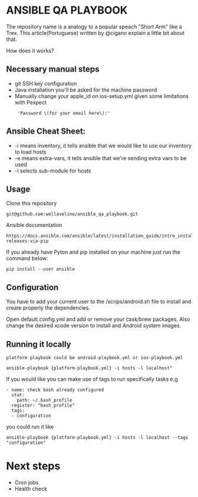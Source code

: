 # ANSIBLE QA PLAYBOOK

The repository name is a analogy to a popular speach "Short Arm" like a Trex.
This article(Portuguese) written by @cigano explain a little bit about that.

How does it works?


## Necessary manual steps

- git SSH key configuration
- Java installation you'll be asked for the machine password
- Manually change your apple_id on ios-setup.yml given some limitations with Pexpect 
  ```
   'Password \(for your email here\):'
  ```
   
## Ansible Cheat Sheet:


 - -i means inventory, it tells ansible that we would like to use our inventory to load hosts
 -  -e means extra-vars, it tells ansible that we're sending extra vars to be used
 - -l selects sub-module for hosts 


## Usage
Clone this repository 

```
git@github.com:wellavelino/ansible_qa_playbook.git
```

Ansible documentation 

```
https://docs.ansible.com/ansible/latest/installation_guide/intro_installation.html#latest-releases-via-pip
```

If you already have Pyton and pip installed on your machine just run the command below:

```
pip install --user ansible
```

## Configuration
You have to add your current user to the /scrips/android.sh file to install and create properly the dependencies.

Open default.config.yml and add or remove your cask/brew packages.
Also change the desired xcode version to install and Android system images.


## Running it locally 

```
platform playbook could be android-playbook.yml or ios-playbook.yml

ansible-playbook {platform-playbook.yml} -i hosts -l localhost"
```

If you would like you can make use of tags to run specifically tasks e.g

```
- name: check bash already configured
  stat:
    path: ~/.bash_profile
  register: "bash_profile"
  tags:
  - configuration

```

you could run it like

```
ansible-playbook {platform-playbook.yml} -i hosts -l localhost --tags "configuration"
```


# Next steps

- Cron jobs
- Health check 
